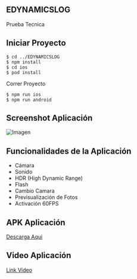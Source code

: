## EDYNAMICSLOG
Prueba Tecnica

## Iniciar Proyecto

```
$ cd ../EDYNAMICSLOG
$ npm install
$ cd ios
$ pod install
```

Correr Proyecto

```
$ npm run ios
$ npm run android

```

## Screenshot Aplicación
![Imagen](https://i.ibb.co/gZq7rhR/android.png=300x300)


## Funcionalidades de la Aplicación

- Cámara
- Sonido
- HDR (High Dynamic Range)
- Flash
- Cambio Camara
- Previsualización de Fotos
- Activación 60FPS

## APK Aplicación
[Descarga Aqui](https://drive.google.com/file/d/1NrJuNS11Stzbj6hkSpa9k7zh0IGFwooJ/view?usp=sharing)


## Video Aplicación

[Link Video](https://streamable.com/l6u48v?src=player-page-share)

